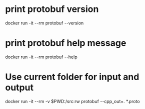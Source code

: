 # print protobuf version

docker run -it --rm protobuf --version

# print protobuf help message

docker run -it --rm protobuf --help

# Use current folder for input and output

docker run -it --rm -v $PWD:/src:rw protobuf --cpp_out=. *.proto


